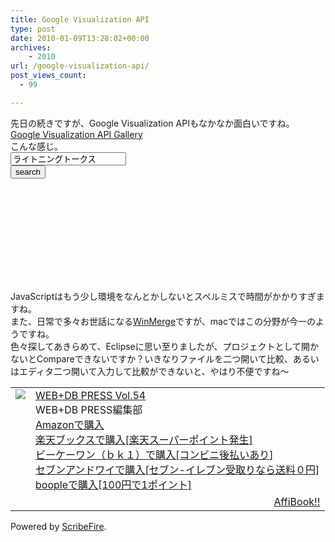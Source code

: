 ```yaml
---
title: Google Visualization API
type: post
date: 2010-01-09T13:28:02+00:00
archives:
    - 2010
url: /google-visualization-api/
post_views_count:
  - 99

---
```

先日の続きですが、Google Visualization APIもなかなか面白いですね。  
<a href="http://code.google.com/intl/ja/apis/visualization/documentation/gallery.html" target="_blank">Google Visualization API Gallery</a>  
こんな感じ。  
<input id="query" value="ライトニングトークス" type="text" />  
<input value="search" onclick="searchYoutube()" type="button" /> 

<div id="coverflow" style="overflow: hidden; height: 150px; width: 400px;">
</div>

  
JavaScriptはもう少し環境をなんとかしないとスペルミスで時間がかかりすぎますね。  
また、日常で多々お世話になる<a href="http://www.geocities.co.jp/SiliconValley-SanJose/8165/winmerge.html" target="_blank">WinMerge</a>ですが、macではこの分野が今一のようですね。  
色々探してあきらめて、Eclipseに思い至りましたが、プロジェクトとして開かないとCompareできないですか？いきなりファイルを二つ開いて比較、あるいはエディタ二つ開いて入力して比較ができないと、やはり不便ですね〜

<table>
  <tr>
    <td style="vertical-align: top;">
      <a href="http://hb.afl.rakuten.co.jp/hgc/06d13246.10ebaa62.06d13247.1eb85ca0/?pc=http%3A%2F%2Fsearch.books.rakuten.co.jp%2Fbksearch%2Fdt%3Fg%3D001%26bisbn%3D4774140643" target="_blank"> <img src="https://i2.wp.com/ecx.images-amazon.com/images/I/61HrkEt%2BwGL._SL160_.jpg" style="border-style: none;" data-recalc-dims="1" /> </a>
    </td>
    <td style="vertical-align: top;">
      <a href="http://hb.afl.rakuten.co.jp/hgc/06d13246.10ebaa62.06d13247.1eb85ca0/?pc=http%3A%2F%2Fsearch.books.rakuten.co.jp%2Fbksearch%2Fdt%3Fg%3D001%26bisbn%3D4774140643" target="_blank"> WEB+DB PRESS Vol.54 </a><br /> WEB+DB PRESS編集部<br /> <a href="http://www.amazon.co.jp/WEB-DB-PRESS-Vol-54-PRESS%E7%B7%A8%E9%9B%86%E9%83%A8/dp/4774140643%3FSubscriptionId%3D1JWQWN8E4Z5TR27962G2%26tag%3Dgaeaffibook-22%26linkCode%3Dxm2%26camp%3D2025%26creative%3D165953%26creativeASIN%3D4774140643" target="_blank"> Amazonで購入 </a><br /> <a href="http://px.a8.net/svt/ejp?a8mat=1HPMBD+EAZZ1U+5WS+C1DUQ&a8ejpredirect=http%3A%2F%2Fsearch.books.rakuten.co.jp%2Fbksearch%2Fdt%3Fg%3D001%26bisbn%3D4774140643" target="_blank">楽天ブックスで購入[楽天スーパーポイント発生]</a> <img src="https://i2.wp.com/www12.a8.net/0.gif?resize=1%2C1" alt="" width="1" border="0" height="1" data-recalc-dims="1" /><br /> <a href="http://px.a8.net/svt/ejp?a8mat=1HRMFS+EEKKOI+10UY+HUKPU&a8ejpredirect=http%3A%2F%2Fwww.bk1.jp%2FkeywordSearchResult%2F%3Fkeyword%3D4774140643%26storeCd%3D1%26searchFlg%3D9%26x%3D43%26y%3D11%26partnerid%3D02a801" target="_blank">ビーケーワン（ｂｋ１）で購入[コンビニ後払いあり]</a> <img src="https://i2.wp.com/www12.a8.net/0.gif?resize=1%2C1" alt="" width="1" border="0" height="1" data-recalc-dims="1" /><br /> <a href="http://click.linksynergy.com/fs-bin/statform?id=aR0TIOX*qAA&offerid=137560&bnid=1490&subid=&subid=0&kword_in=4774140643&oop=on" target="_blank">セブンアンドワイで購入[セブン-イレブン受取りなら送料０円]</a><img src="http://ad.linksynergy.com/fs-bin/show?id=aR0TIOX*qAA&bids=137560&type=5&subid=0" width="1" border="0" height="1" /><br /> <a href="http://click.linksynergy.com/fs-bin/statform?id=aR0TIOX*qAA&offerid=33310&bnid=2&subid=0&ifc=4&ifr=9784774140643" target="_blank">boopleで購入[100円で1ポイント]</a>
    </td>
  </tr>
  
  <tr>
    <td colspan="2">
      <div style="float: right;">
        <a href="http://affibook.appspot.com/" target="_blank">AffiBook!!</a>
      </div>
    </td>
  </tr>
</table>

<p class="scribefire-powered">
  Powered by <a href="http://www.scribefire.com/">ScribeFire</a>.
</p>

<div class="zemanta-pixie">
  <img class="zemanta-pixie-img" alt="" src="https://i1.wp.com/img.zemanta.com/pixy.gif" data-recalc-dims="1" />
</div>